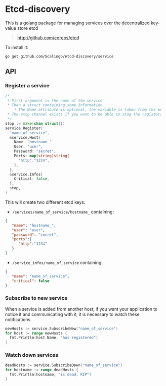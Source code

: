 Etcd-discovery
==============

This is a golang package for managing services over the decentralized key-value store etcd

> http://github.com/coreos/etcd

To install it:

`go get github.com/Scalingo/etcd-discovery/service`

API
---

### Register a service

```go
/*
 * First argument is the name of the service
 * Then a struct containing some information
    * The Name attribute is optional, the variable is taken from the environment variable HOSTNAME or from os.Hostname()
 * The stop channel exists if you want to be able to stop the registeration
 */
stop := make(chan struct{})
service.Register(
  "name_of_service",
  &service.Host{
    Name: "hostname_"
    User: "user",
    Password: "secret",
    Ports: map[string]string{
      "http":"1234",
    },
  },
  &service.Infos{
    Critical: false,
  },
  stop,
)
```

This will create two different etcd keys:

* `/services/name_of_service/hostname_` containing:
```json
{
   "name": "hostname_",
   "user": "user",
   "password": "secret",
   "ports":{
      "http":"1234"
   }
}
```

* `/service_infos/name_of_service` containing:
```json
{
   "name": "name_of_service",
   "critical": false
}
```

### Subscribe to new service

When a service is added from another host, if you want your application to
notice it and communicating with it, it is necessary to watch these
notifications.

```go
newHosts := service.SubscribeNew("name_of_service")
for host := range newHosts {
  fmt.Println(host.Name, "has registered")
}
```

### Watch down services

```go
deadHosts := service.SubscribeDown("name_of_service")
for hostname := range deadHosts {
  fmt.Println(hostname, "is dead, RIP")
}
```
